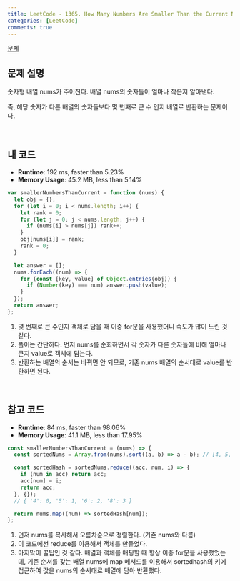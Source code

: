 ```yaml
---
title: LeetCode - 1365. How Many Numbers Are Smaller Than the Current Number
categories: [LeetCode]
comments: true
---
```


[문제](https://leetcode.com/problems/how-many-numbers-are-smaller-than-the-current-number/)

## 문제 설명

숫자형 배열 nums가 주어진다. 배열 nums의 숫자들이 얼마나 작은지 알아낸다.

즉, 해당 숫자가 다른 배열의 숫자들보다 몇 번째로 큰 수 인지 배열로 반환하는 문제이다.

<br>

## 내 코드

- **Runtime**: 192 ms, faster than 5.23%
- **Memory Usage**: 45.2 MB, less than 5.14%

```js
var smallerNumbersThanCurrent = function (nums) {
  let obj = {};
  for (let i = 0; i < nums.length; i++) {
    let rank = 0;
    for (let j = 0; j < nums.length; j++) {
      if (nums[i] > nums[j]) rank++;
    }
    obj[nums[i]] = rank;
    rank = 0;
  }

  let answer = [];
  nums.forEach((num) => {
    for (const [key, value] of Object.entries(obj)) {
      if (Number(key) === num) answer.push(value);
    }
  });
  return answer;
};
```

1. 몇 번째로 큰 수인지 객체로 담을 때 이중 for문을 사용했더니 속도가 많이 느린 것 같다.
2. 풀이는 간단하다. 먼저 nums를 순회하면서 각 숫자가 다른 숫자들에 비해 얼마나 큰지 value로 객체에 담는다.
3. 반환하는 배열의 순서는 바뀌면 안 되므로, 기존 nums 배열의 순서대로 value를 반환하면 된다.

<br>

## 참고 코드

- **Runtime**: 84 ms, faster than 98.06%
- **Memory Usage**: 41.1 MB, less than 17.95%

```js
const smallerNumbersThanCurrent = (nums) => {
  const sortedNums = Array.from(nums).sort((a, b) => a - b); // [4, 5, 6, 8]

  const sortedHash = sortedNums.reduce((acc, num, i) => {
    if (num in acc) return acc;
    acc[num] = i;
    return acc;
  }, {});
  // { '4': 0, '5': 1, '6': 2, '8': 3 }

  return nums.map((num) => sortedHash[num]);
};
```

1. 먼저 nums를 복사해서 오름차순으로 정렬한다. (기존 nums와 다름)
2. 이 코드에선 reduce를 이용해서 객체를 만들었다.
3. 마지막이 꿀팁인 것 같다. 배열과 객체를 매핑할 때 항상 이중 for문을 사용했었는데, 기존 순서를 갖는 배열 nums에 map 메서드를 이용해서 sortedhash의 키에 접근하여 값을 nums의 순서대로 배열에 담아 반환했다.
